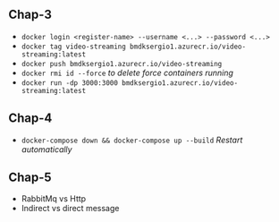 ## Chap-3
- `docker login <register-name> --username <...> --password <...>`
- `docker tag video-streaming bmdksergio1.azurecr.io/video-streaming:latest`
- `docker push bmdksergio1.azurecr.io/video-streaming`
- `docker rmi id --force` *to delete force containers running*
- `docker run -dp 3000:3000 bmdksergio1.azurecr.io/video-streaming:latest`

## Chap-4
- `docker-compose down && docker-compose up --build` *Restart automatically*

## Chap-5
- RabbitMq vs Http
- Indirect vs direct message
